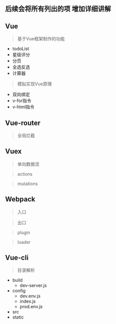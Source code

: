## 后续会将所有列出的项 增加详细讲解

## Vue

> 基于Vue框架制作的功能
  * todoList
  * 星级评分
  * 分页
  * 全选反选
  * 计算器

> 模拟实现Vue原理
  * 双向绑定
  * v-for指令
  * v-html指令

## Vue-router

> 全局拦截

## Vuex

> 单向数据流

> actions

> mutations

## Webpack

> 入口

> 出口

> plugin

> loader

## Vue-cli

> 目录解析
  - build
    - dev-server.js
  - config
    - dev.env.js
    - index.js
    - prod.env.js
  - src
  - static
